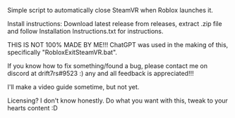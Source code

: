 Simple script to automatically close SteamVR when Roblox launches it. 

Install instructions: Download latest release from releases, extract .zip file and follow Installation Instructions.txt for instructions.

THIS IS NOT 100% MADE BY ME!!!
ChatGPT was used in the making of this, specifically "RobloxExitSteamVR.bat". 

If you know how to fix something/found a bug, please contact me on discord at drift7rs#9523 :) any and all feedback is appreciated!!! 

I'll make a video guide sometime, but not yet. 

Licensing? I don't know honestly. Do what you want with this, tweak to your hearts content :D 
